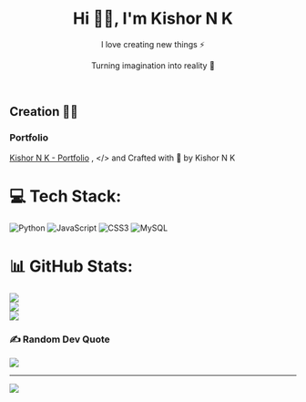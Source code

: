 <h1 align="center"> Hi 👋🏻, I'm Kishor N K </br> 
</h1>
<p align="center">I love creating new things ⚡</p>
<p align="center">Turning imagination into reality 🚀</p> 
<p align="center">
  <a href="https://kishor-n-k.github.io/Portfolio/Resume" target="_blank"><img alt="" src="https://img.shields.io/badge/Portfolio-000?logo=vercel&logoColor=yellow&style=for-the-badge" style="vertical-align:center" /></a>
<a href="https://www.linkedin.com/in/kishor-n-k-99421525b/"_blank"><img alt="" src="https://img.shields.io/badge/LinkedIn-000?logo=linkedin&logoColor=0A66C2&style=for-the-badge" style="vertical-align:center" /></a>

## Creation 👨‍💻
###   Portfolio 
[Kishor N K - Portfolio](kishor-n-k.github.io/Portfolio/Resume) ,
</> and Crafted with 💙 by Kishor N K


# 💻 Tech Stack:
![Python](https://img.shields.io/badge/python-3670A0?style=flat&logo=python&logoColor=ffdd54) ![JavaScript](https://img.shields.io/badge/javascript-%23323330.svg?style=flat&logo=javascript&logoColor=%23F7DF1E) ![CSS3](https://img.shields.io/badge/css3-%231572B6.svg?style=flat&logo=css3&logoColor=white) ![MySQL](https://img.shields.io/badge/mysql-4479A1.svg?style=flat&logo=mysql&logoColor=white)
# 📊 GitHub Stats:
![](https://github-readme-stats.vercel.app/api?username=Kishor-N-K&theme=shadow_blue&hide_border=false&include_all_commits=true&count_private=true)<br/>
![](https://nirzak-streak-stats.vercel.app/?user=Kishor-N-K&theme=shadow_blue&hide_border=false)<br/>
![](https://github-readme-stats.vercel.app/api/top-langs/?username=Kishor-N-K&theme=shadow_blue&hide_border=false&include_all_commits=true&count_private=true&layout=compact)

### ✍️ Random Dev Quote
![](https://quotes-github-readme.vercel.app/api?type=horizontal&theme=radical)

---
[![](https://visitcount.itsvg.in/api?id=Kishor-N-K&icon=5&color=0)](https://visitcount.itsvg.in)

<!-- Proudly created with GPRM ( https://gprm.itsvg.in ) -->
